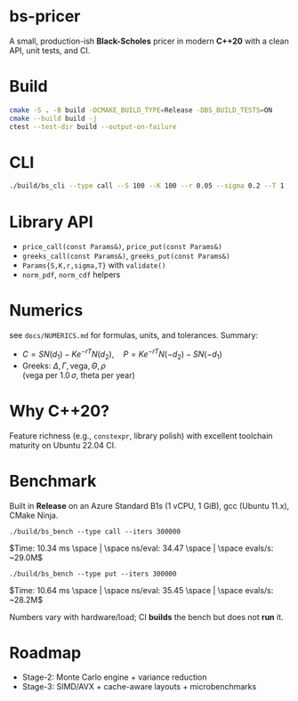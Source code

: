 # bs-pricer

A small, production-ish **Black-Scholes** pricer in modern **C++20** with a clean API, unit tests, and CI. 

# Build
```bash
cmake -S . -B build -DCMAKE_BUILD_TYPE=Release -DBS_BUILD_TESTS=ON
cmake --build build -j
ctest --test-dir build --output-on-failure
```

# CLI
```bash
./build/bs_cli --type call --S 100 --K 100 --r 0.05 --sigma 0.2 --T 1
```

# Library API
* `price_call(const Params&)`, `price_put(const Params&)`
* `greeks_call(const Params&)`, `greeks_put(const Params&)`
* `Params{S,K,r,sigma,T}` with `validate()`
* `norm_pdf`, `norm_cdf` helpers

# Numerics
see `docs/NUMERICS.md` for formulas, units, and tolerances. Summary:
- $C = S N(d_1) - K e^{-rT} N(d_2), \quad P = K e^{-rT} N(-d_2) - S N(-d_1)$
- Greeks: $\Delta, \Gamma, \text{vega}, \Theta, \rho$  
  (vega per $1.0 \, \sigma$, theta per year)

# Why C++20?
Feature richness (e.g., `constexpr`, library polish) with excellent toolchain maturity on Ubuntu 22.04 CI.

# Benchmark
Built in **Release** on an Azure Standard B1s (1 vCPU, 1 GiB), gcc (Ubuntu 11.x), CMake Ninja.

`./build/bs_bench --type call --iters 300000`

$Time: 10.34 ms \space | \space ns/eval: 34.47 \space | \space evals/s: ~29.0M$

`./build/bs_bench --type put --iters 300000`

$Time: 10.64 ms \space | \space ns/eval: 35.45 \space | \space evals/s: ~28.2M$

Numbers vary with hardware/load; CI **builds** the bench but does not **run** it.



# Roadmap
* Stage-2: Monte Carlo engine + variance reduction
* Stage-3: SIMD/AVX + cache-aware layouts + microbenchmarks